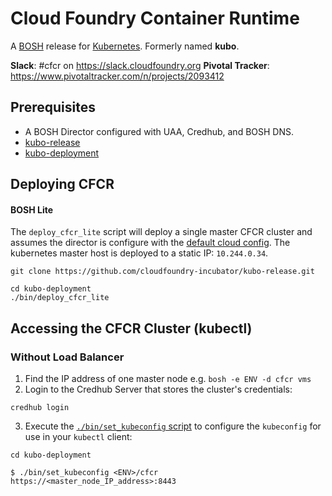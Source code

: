 # Cloud Foundry Container Runtime
A [BOSH](http://bosh.io/) release for [Kubernetes](http://kubernetes.io).  Formerly named **kubo**.

**Slack**: #cfcr on https://slack.cloudfoundry.org
**Pivotal Tracker**: https://www.pivotaltracker.com/n/projects/2093412

## Prerequisites
- A BOSH Director configured with UAA, Credhub, and BOSH DNS.
- [kubo-release](https://github.com/cloudfoundry-incubator/kubo-release)
- [kubo-deployment](https://github.com/cloudfoundry-incubator/kubo-deployment)

## Deploying CFCR

#### BOSH Lite
The `deploy_cfcr_lite` script will deploy a single master CFCR cluster and assumes the director is configure with the [default cloud config](https://github.com/cloudfoundry/bosh-deployment/blob/master/warden/cloud-config.yml). The kubernetes master host is deployed to a static IP: `10.244.0.34`.

```
git clone https://github.com/cloudfoundry-incubator/kubo-release.git

cd kubo-deployment
./bin/deploy_cfcr_lite
```

## Accessing the CFCR Cluster (kubectl)

### Without Load Balancer
1. Find the IP address of one master node e.g. `bosh -e ENV -d cfcr vms`
2. Login to the Credhub Server that stores the cluster's credentials:
  ```
  credhub login
  ```
3. Execute the [`./bin/set_kubeconfig` script](https://github.com/cloudfoundry-incubator/kubo-deployment/blob/master/bin/set_kubeconfig) to configure the `kubeconfig` for use in your `kubectl` client:
  ```
  cd kubo-deployment

  $ ./bin/set_kubeconfig <ENV>/cfcr https://<master_node_IP_address>:8443
  ```
